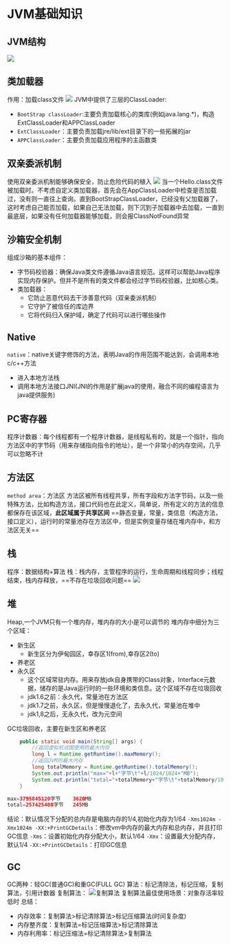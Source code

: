 # JVM基础知识
## JVM结构
![](/images/JVM流程图.jpg)
## 类加载器
作用：加载class文件
![](/images/JVM类加载.jpg)
JVM中提供了三层的ClassLoader:
- `BootStrap classLoader`:主要负责加载核心的类库(例如java.lang.*)，构造ExtClassLoader和APPClassLoader
- `ExtClassLoader`：主要负责加载jre/lib/ext目录下的一些拓展的jar
- `APPClassLoader`：主要负责加载应用程序的主函数类

## 双亲委派机制
使用双亲委派机制能够确保安全，防止危险代码的植入
![](/images/双亲委派机制.png)
当一个Hello.class文件被加载时。不考虑自定义类加载器，首先会在AppClassLoader中检查是否加载过，没有则一直往上查询。直到BootStrapClassLoader，已经没有父加载器了，这时考虑自己能否加载，如果自己无法加载，则下沉到子加载器中去加载，一直到最底层，如果没有任何加载器能够加载，则会报ClassNotFound异常
## 沙箱安全机制
组成沙箱的基本组件：
- 字节码校验器：确保Java类文件遵循Java语言规范。这样可以帮助Java程序实现内存保护。但并不是所有的类文件都会经过字节码校验器，比如核心类。
- 类加载器：
  - 它防止恶意代码去干涉善意代码（双亲委派机制）
  - 它守护了被信任的库边界
  - 它将代码归入保护域，确定了代码可以进行哪些操作

## Native
`native`：native关键字修饰的方法，表明Java的作用范围不能达到，会调用本地c/c++方法
- 进入本地方法栈
- 调用本地方法接口JNI(JNI的作用是扩展java的使用，融合不同的编程语言为java提供服务)

## PC寄存器
程序计数器：每个线程都有一个程序计数器，是线程私有的，就是一个指针，指向方法区中的字节码（用来存储指向指令的地址），是一个非常小的内存空间，几乎可以忽略不计
## 方法区
`method area`：方法区
方法区被所有线程共享，所有字段和方法字节码，以及一些特殊方法，比如构造方法，接口代码也在此定义，简单说，所有定义的方法的信息都保存在该区域，**此区域属于共享区间**
==静态变量，常量，类信息（构造方法，接口定义），运行时的常量池存在方法区中，但是实例变量存储在堆内存中，和方法区无关==
## 栈
程序：数据结构+算法
栈：栈内存，主管程序的运行，生命周期和线程同步；线程结束，栈内存释放，==不存在垃圾回收问题==
![](/images/栈堆方法区.jpg)
## 堆
Heap,一个JVM只有一个堆内存，堆内存的大小是可以调节的
堆内存中细分为三个区域：
- 新生区
  - 新生区分为伊甸园区，幸存区1(from),幸存区2(to)
- 养老区
- 永久区
  - 这个区域常驻内存。用来存放jdk自身携带的Class对象，Interface元数据，储存的是Java运行时的一些环境和类信息。这个区域不存在垃圾回收
  - jdk1.6之前：永久代，常量池在方法区
  - jdk1.7之前，永久区，但是慢慢退化了，去永久代，常量池在堆中
  - jdk1,8之后，无永久代，改为元空间

GC垃圾回收，主要在新生区和养老区
```java
    public static void main(String[] args) {
        //返回虚拟机试图使用的最大内存
        long l = Runtime.getRuntime().maxMemory();
        //返回JVM的最大内存
        long totalMemory = Runtime.getRuntime().totalMemory();
        System.out.println("max="+l+"字节\t"+l/1024/1024+"MB");
        System.out.println("total="+totalMemory+"字节\t"+totalMemory/1024/1024+"MB");
    }
```
```java
max=3795845120字节	3620MB
total=257425408字节	245MB
```
结论：默认情况下分配的总内存是电脑内存的1/4,初始化内存为1/64
`-Xms1024m -Xmx1024m -XX:+PrintGCDetails`：修改vm中内存的最大内存和总内存，并且打印GC信息
`-Xms`：设置初始化内存分配大小，默认1/64
`-Xmx`：设置最大分配内存，默认1/4
`-XX:+PrintGCDetails`：打印GC信息

## GC
GC两种：轻GC(普通GC)和重GC(FULL GC)
算法：标记清除法，标记压缩，复制算法，引用计数器
复制算法：
![复制算法](/IMAGES/GC.jpg)
复制算法最佳使用场景：对象存活率较低时
总结：
- 内存效率：复制算法>标记清除算法>标记压缩算法(时间复杂度)
- 内存整齐度：复制算法=标记压缩算法>标记清除算法
- 内存利用率：标记压缩法=标记清除算法>复制算法